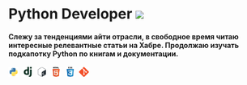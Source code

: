 <h1 align="left">Python Developer
<img src="https://i.gifer.com/origin/3b/3bbf0dc0e49287b8de612b409997137e_w200.gif" height="32"/></h1>
<h4 align="left">Слежу за тенденциями айти отрасли, в свободное время читаю интересные релевантные статьи на Хабре. Продолжаю изучать подкапотку Python по книгам и документации.</h3>

<!--[![codewars](https://www.codewars.com/users/blankmeta/badges/large)](https://www.codewars.com/users/blankmeta)-->

<div>
  <img src="https://github.com/devicons/devicon/blob/master/icons/python/python-original.svg" width="20" height="20"/>&nbsp;
  <img src="https://github.com/devicons/devicon/blob/master/icons/django/django-plain.svg" width="20" height="20"/>&nbsp;
  <img src="https://github.com/devicons/devicon/blob/master/icons/bash/bash-plain.svg" width="20" height="20"/>&nbsp;
  <img src="https://github.com/devicons/devicon/blob/master/icons/html5/html5-original-wordmark.svg" width="20" height="20"/>&nbsp;
  <img src="https://github.com/devicons/devicon/blob/master/icons/css3/css3-original-wordmark.svg" width="20" height="20"/>&nbsp;
  <img src="https://github.com/devicons/devicon/blob/master/icons/git/git-original.svg" width="20" height="20"/>&nbsp;
</div>
